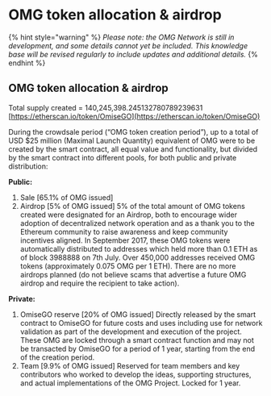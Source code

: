# OMG token allocation & airdrop

{% hint style="warning" %}
_Please note: the OMG Network is still in development, and some details cannot yet be included. This knowledge base will be revised regularly to include updates and additional details._
{% endhint %}

## OMG token allocation & airdrop

Total supply created = 140,245,398.245132780789239631  
[https://etherscan.io/token/OmiseGO](https://etherscan.io/token/OmiseGO)

During the crowdsale period \(“OMG token creation period”\), up to a total of USD $25 million \(Maximal Launch Quantity\) equivalent of OMG were to be created by the smart contract, all equal value and functionality, but divided by the smart contract into different pools, for both public and private distribution:

**Public:**

1. Sale \[65.1% of OMG issued\] 
2. Airdrop \[5% of OMG issued\] 5% of the total amount of OMG tokens created were designated for an Airdrop, both to encourage wider adoption of decentralized network operation and as a thank you to the Ethereum community to raise awareness and keep community incentives aligned. In September 2017, these OMG tokens were automatically distributed to addresses which held more than 0.1 ETH as of block 3988888 on 7th July. Over 450,000 addresses received OMG tokens \(approximately 0.075 OMG per 1 ETH\). There are no more airdrops planned \(do not believe scams that advertise a future OMG airdrop and require the recipient to take action\).

**Private:**

1. OmiseGO reserve \[20% of OMG issued\] Directly released by the smart contract to OmiseGO for future costs and uses including use for network validation as part of the development and execution of the project. These OMG are locked through a smart contract function and may not be transacted by OmiseGO for a period of 1 year, starting from the end of the creation period. 
2. Team \[9.9% of OMG issued\] Reserved for team members and key contributors who worked to develop the ideas, supporting structures, and actual implementations of the OMG Project. Locked for 1 year.

